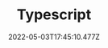 ---
layout: technologies
title: Typescript
date: 2022-05-03T17:45:10.477Z
rating: 4
image: https://upload.wikimedia.org/wikipedia/commons/4/4c/Typescript_logo_2020.svg
---
